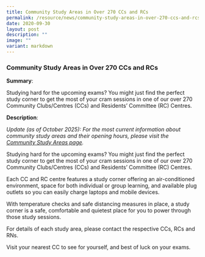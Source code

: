 ```yaml
---
title: Community Study Areas in Over 270 CCs and RCs
permalink: /resource/news/community-study-areas-in-over-270-ccs-and-rcs/
date: 2020-09-30
layout: post
description: ""
image: ""
variant: markdown
---
```

### Community Study Areas in Over 270 CCs and RCs 

**Summary**: 

Studying hard for the upcoming exams? You might just find the perfect study corner to get the most of your cram sessions in one of our over 270 Community Clubs/Centres (CCs) and Residents’ Committee (RC) Centres. 


**Description**: 

*Update (as of October 2025): For the most current information about community study areas and their opening hours, please visit the [Community Study Areas page](https://www.pa.gov.sg/our-network/community-clubs/community-study-areas/).*

Studying hard for the upcoming exams? You might just find the perfect study corner to get the most of your cram sessions in one of our over 270 Community Clubs/Centres (CCs) and Residents’ Committee (RC) Centres. 

Each CC and RC centre features a study corner offering an air-conditioned environment, space for both individual or group learning, and available plug outlets so you can easily charge laptops and mobile devices. 

With temperature checks and safe distancing measures in place, a study corner is a safe, comfortable and quietest place for you to power through those study sessions. 

For details of each study area, please contact the respective CCs, RCs and RNs. 

Visit your nearest CC to see for yourself, and best of luck on your exams.